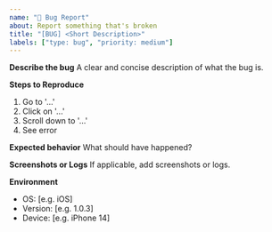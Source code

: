 ```yaml
---
name: "🐞 Bug Report"
about: Report something that's broken
title: "[BUG] <Short Description>"
labels: ["type: bug", "priority: medium"]
---
```


**Describe the bug**
A clear and concise description of what the bug is.

**Steps to Reproduce**
1. Go to '...'
2. Click on '...'
3. Scroll down to '...'
4. See error

**Expected behavior**
What should have happened?

**Screenshots or Logs**
If applicable, add screenshots or logs.

**Environment**
 - OS: [e.g. iOS]
 - Version: [e.g. 1.0.3]
 - Device: [e.g. iPhone 14]

